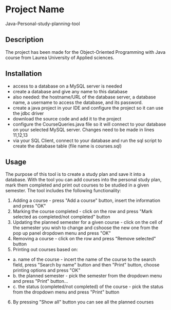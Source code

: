 
# Project Name
Java-Personal-study-planning-tool
## Description
The project has been made for the Object-Oriented Programming with Java course from Laurea University of Applied sciences.
## Installation
- access to a database on a MySQL server is needed
- create a database and  give any name to this database
- also needed: the hostname/URL of the database server, a database name,  a username to access the
database, and its password. 
- create a java project in your IDE and configure the project so it can use the jdbc driver
- download the source code and add it to the project
- configure the CourseQueries.java file so it will connect to your database on your selected MySQL server. Changes need to be made in  lines  11,12,13
- via your SQL Client, connect to your database and run the sql script to create the database table (file name is courses.sql)                 
## Usage
The purpose of this tool is to create a study plan and save it into a database. With the tool you can
add courses into the personal study plan, mark them completed and print out courses to be studied
in a given semester.
The tool includes the following functionality:
1. Adding a course - press "Add a course" button, insert the information and press "OK"
2. Marking the course completed - click on the row and press "Mark selected as completed/not completed" button
3. Updating the planned semester for a given course - click on the cell of the semester you wish to change and cshoose the new one from the pop up panel dropdown menu and press "OK"
4. Removing a course - click on the row and press "Remove selected" button
5. Printing out courses based on: 
* a. name of the course - incert the name of the course to the search field, press "Search by name" button and then "Print" button, choose printing options and press "OK"
* b. the planned semester - pick the semester from the dropdown menu and press "Print" button...
* c. the status (completed/not completed) of the course - pick the status from the dropdown menu and press "Print" button
6. By pressing "Show all" button you can see all the planned courses 
